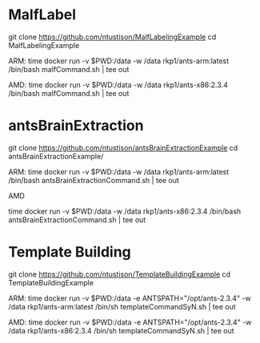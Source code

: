 
# MalfLabel

git clone https://github.com/ntustison/MalfLabelingExample
cd MalfLabelingExample

ARM:
time docker run -v $PWD:/data -w /data rkp1/ants-arm:latest /bin/bash malfCommand.sh | tee out

AMD:
time docker run -v $PWD:/data -w /data rkp1/ants-x86:2.3.4 /bin/bash malfCommand.sh | tee out

# antsBrainExtraction
git clone https://github.com/ntustison/antsBrainExtractionExample
cd antsBrainExtractionExample/

ARM:
time docker run -v $PWD:/data -w /data rkp1/ants-arm:latest /bin/bash antsBrainExtractionCommand.sh | tee out

AMD

time docker run -v $PWD:/data -w /data rkp1/ants-x86:2.3.4 /bin/bash antsBrainExtractionCommand.sh | tee out

# Template Building
git clone https://github.com/ntustison/TemplateBuildingExample
cd TemplateBuildingExample

ARM:
time docker run -v $PWD:/data -e ANTSPATH="/opt/ants-2.3.4" -w /data rkp1/ants-arm:latest /bin/sh templateCommandSyN.sh | tee out

AMD:
time docker run -v $PWD:/data -e ANTSPATH="/opt/ants-2.3.4" -w /data rkp1/ants-x86:2.3.4 /bin/sh templateCommandSyN.sh | tee out

